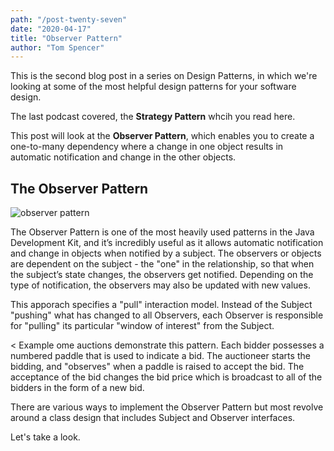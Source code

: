 ```yaml
---
path: "/post-twenty-seven"
date: "2020-04-17"
title: "Observer Pattern"
author: "Tom Spencer"
---
```


This is the second blog post in a series on Design Patterns, in which we're looking at some of the most helpful design patterns for your software design.

The last podcast covered, the **Strategy Pattern** whcih you read here. 

This post will look at the **Observer Pattern**, which enables you to create a one-to-many dependency where a change in one object results in automatic notification and change in the other objects.

## The Observer Pattern

![observer pattern](https://user-images.githubusercontent.com/63193195/80313609-d0e1b400-87e3-11ea-90f9-14184f7f7042.jpg)

The Observer Pattern is one of the most heavily used patterns in the Java Development Kit, and it’s incredibly useful as it allows automatic notification and change in objects when notified by a subject. The observers or objects are dependent on the subject - the "one" in the relationship, so that when the subject’s state changes, the observers get notified. Depending on the type of notification, the observers may also be updated with new values.

This apporach specifies a "pull" interaction model. Instead of the Subject "pushing" what has changed to all Observers, each Observer is responsible for "pulling" its particular "window of interest" from the Subject. 

< Example ome auctions demonstrate this pattern. Each bidder possesses a numbered paddle that is used to indicate a bid. The auctioneer starts the bidding, and "observes" when a paddle is raised to accept the bid. The acceptance of the bid changes the bid price which is broadcast to all of the bidders in the form of a new bid.

There are various ways to implement the Observer Pattern but most revolve around a class design that includes Subject and Observer interfaces.

Let's take a look. 

